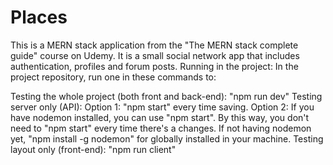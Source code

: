 # Places 
This is a MERN stack application from the "The MERN stack complete guide" course on Udemy. It is a small social network app that includes authentication, profiles and forum posts.
Running in the project: In the project repository, run one in these commands to:

Testing the whole project (both front and back-end): "npm run dev"
Testing server only (API):
Option 1: "npm start" every time saving.
Option 2: If you have nodemon installed, you can use "npm start". By this way, you don't need to "npm start" every time there's a changes. If not having nodemon yet, "npm install -g nodemon" for globally installed in your machine.
Testing layout only (front-end): "npm run client"
